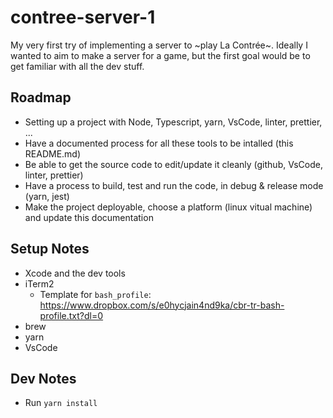 # contree-server-1

My very first try of implementing a server to ~play La Contrée~.
Ideally I wanted to aim to make a server for a game, but the first goal would be to get familiar with all the dev stuff.

## Roadmap

* Setting up a project with Node, Typescript, yarn, VsCode, linter, prettier, ...
* Have a documented process for all these tools to be intalled (this README.md)
* Be able to get the source code to edit/update it cleanly (github, VsCode, linter, prettier)
* Have a process to build, test and run the code, in debug & release mode (yarn, jest)
* Make the project deployable, choose a platform (linux vitual machine) and update this documentation

## Setup Notes

* Xcode and the dev tools
* iTerm2
  * Template for `bash_profile`: https://www.dropbox.com/s/e0hycjain4nd9ka/cbr-tr-bash-profile.txt?dl=0
* brew
* yarn
* VsCode

## Dev Notes

* Run `yarn install`
